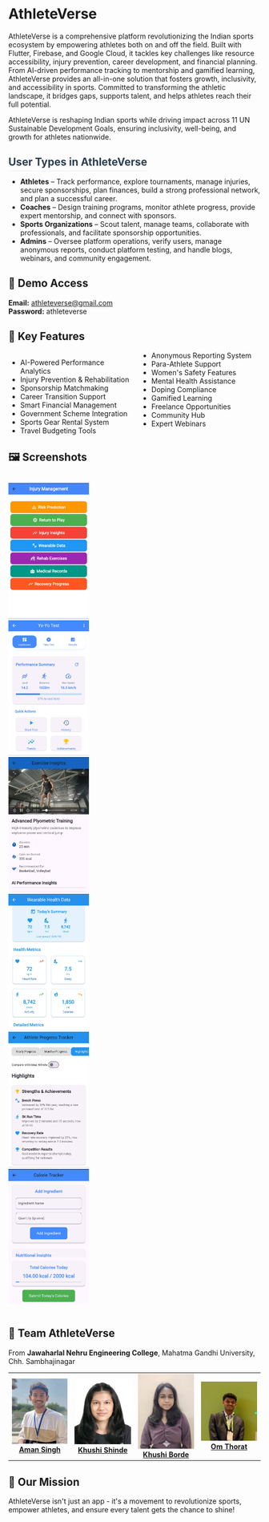 <h1>AthleteVerse</h1>

AthleteVerse is a comprehensive platform revolutionizing the Indian sports ecosystem by empowering athletes both on and off the field. Built with Flutter, Firebase, and Google Cloud, it tackles key challenges like resource accessibility, injury prevention, career development, and financial planning. From AI-driven performance tracking to mentorship and gamified learning, AthleteVerse provides an all-in-one solution that fosters growth, inclusivity, and accessibility in sports. Committed to transforming the athletic landscape, it bridges gaps, supports talent, and helps athletes reach their full potential.

AthleteVerse is reshaping Indian sports while driving impact across 11 UN Sustainable Development Goals, ensuring inclusivity, well-being, and growth for athletes nationwide.
</div>




## <span style="color: #2c3e50; border-bottom: 1px solid #eee; padding-bottom: 5px; margin-top: 30px;">User Types in AthleteVerse</span>

- **Athletes** – Track performance, explore tournaments, manage injuries, secure sponsorships, plan finances, build a strong professional network, and plan a successful career.
- **Coaches** – Design training programs, monitor athlete progress, provide expert mentorship, and connect with sponsors.
- **Sports Organizations** – Scout talent, manage teams, collaborate with professionals, and facilitate sponsorship opportunities.
- **Admins** – Oversee platform operations, verify users, manage anonymous reports, conduct platform testing, and handle blogs, webinars, and community engagement.





## 🔑 Demo Access
**Email:** athleteverse@gmail.com  
**Password:** athleteverse

## 🚀 Key Features
<div style="columns: 2; column-gap: 20px;">

- AI-Powered Performance Analytics
- Injury Prevention & Rehabilitation
- Sponsorship Matchmaking
- Career Transition Support
- Smart Financial Management
- Government Scheme Integration
- Sports Gear Rental System
- Travel Budgeting Tools
- Anonymous Reporting System
- Para-Athlete Support
- Women's Safety Features
- Mental Health Assistance
- Doping Compliance
- Gamified Learning
- Freelance Opportunities
- Community Hub
- Expert Webinars
</div>

## 🖼️ Screenshots
<div style="display: grid; grid-template-columns: repeat(3, 1fr); gap: 10px;">

![Screenshot 1](screenshots/1.jpeg) ![Screenshot 2](screenshots/2.jpeg) ![Screenshot 3](screenshots/3.jpeg)
![Screenshot 4](screenshots/4.jpeg) ![Screenshot 5](screenshots/5.jpeg) ![Screenshot 6](screenshots/6.jpeg)
</div>

## 👥 Team AthleteVerse
From **Jawaharlal Nehru Engineering College**, Mahatma Gandhi University, Chh. Sambhajinagar

<table>
  <tr>
    <td align="center">
      <a href="https://www.linkedin.com/in/aman-singh35/">
        <img src="team/aman.JPG" width="120"/><br/>
        <b>Aman Singh</b>
      </a>
    </td>
    <td align="center">
      <a href="https://www.linkedin.com/in/khushi-shinde-b32287291">
        <img src="team/khushishinde.jpg" width="120"/><br/>
        <b>Khushi Shinde</b>
      </a>
    </td>
    <td align="center">
      <a href="https://www.linkedin.com/in/khushi-borde-759258303">
        <img src="team/khushiborde.jpg" width="120"/><br/>
        <b>Khushi Borde</b>
      </a>
    </td>
    <td align="center">
      <a href="https://www.linkedin.com/in/omthoratcse/">
        <img src="team/om.jpeg" width="120"/><br/>
        <b>Om Thorat</b>
      </a>
    </td>
  </tr>
</table>

## 🌟 Our Mission
AthleteVerse isn't just an app - it's a movement to revolutionize sports, empower athletes, and ensure every talent gets the chance to shine!